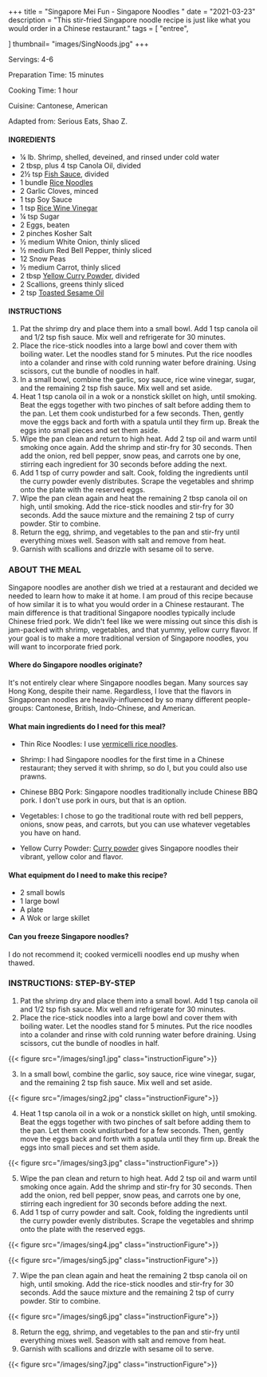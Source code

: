 +++
title = "Singapore Mei Fun - Singapore Noodles "
date = "2021-03-23"
description = "This stir-fried Singapore noodle recipe is just like what you would order in a Chinese restaurant."
tags = [
    "entree",
    
]
thumbnail= "images/SingNoods.jpg"
+++

Servings: 4-6 <!--more-->

Preparation Time: 15 minutes 

Cooking Time: 1 hour 

Cuisine: Cantonese, American

Adapted from: Serious Eats, Shao Z. 

#### INGREDIENTS 

* ¼ lb. Shrimp, shelled, deveined, and rinsed under cold water
* 2 tbsp, plus 4 tsp Canola Oil, divided
* 2½ tsp [Fish Sauce](https://amzn.to/3jMYZdj), divided
* 1 bundle [Rice Noodles](https://amzn.to/3dWFNsr)
* 2 Garlic Cloves, minced
* 1 tsp Soy Sauce
* 1 tsp [Rice Wine Vinegar](https://amzn.to/3feHUZc)
* ¼ tsp Sugar
* 2 Eggs, beaten
* 2 pinches Kosher Salt
* ½ medium White Onion, thinly sliced
* ½ medium Red Bell Pepper, thinly sliced
* 12 Snow Peas
* ½ medium Carrot, thinly sliced
* 2 tbsp [Yellow Curry Powder](https://amzn.to/3rTXdcZ), divided
* 2 Scallions, greens thinly sliced
* 2 tsp [Toasted Sesame Oil](https://amzn.to/2OXcBaE)

#### INSTRUCTIONS 

1. Pat the shrimp dry and place them into a small bowl. Add 1 tsp canola oil and 1/2 tsp fish sauce. Mix well and refrigerate for 30 minutes. 
2. Place the rice-stick noodles into a large bowl and cover them with boiling water. Let the noodles stand for 5 minutes. Put the rice noodles into a colander and rinse with cold running water before draining. Using scissors, cut the bundle of noodles in half.
3. In a small bowl, combine the garlic, soy sauce, rice wine vinegar, sugar, and the remaining 2 tsp fish sauce. Mix well and set aside.
4. Heat 1 tsp canola oil in a wok or a nonstick skillet on high, until smoking. Beat the eggs together with two pinches of salt before adding them to the pan. Let them cook undisturbed for a few seconds. Then, gently move the eggs back and forth with a spatula until they firm up. Break the eggs into small pieces and set them aside. 
5. Wipe the pan clean and return to high heat. Add 2 tsp oil and warm until smoking once again. Add the shrimp and stir-fry for 30 seconds. Then add the onion, red bell pepper, snow peas, and carrots one by one, stirring each ingredient for 30 seconds before adding the next. 
6. Add 1 tsp of curry powder and salt. Cook, folding the ingredients until the curry powder evenly distributes. Scrape the vegetables and shrimp onto the plate with the reserved eggs. 
7. Wipe the pan clean again and heat the remaining 2 tbsp canola oil on high, until smoking. Add the rice-stick noodles and stir-fry for 30 seconds. Add the sauce mixture and the remaining 2 tsp of curry powder. Stir to combine. 
8. Return the egg, shrimp, and vegetables to the pan and stir-fry until everything mixes well. Season with salt and remove from heat. 
9. Garnish with scallions and drizzle with sesame oil to serve. 

### ABOUT THE MEAL 

Singapore noodles are another dish we tried at a restaurant and decided we needed to learn how to make it at home. I am proud of this recipe because of how similar it is to what you would order in a Chinese restaurant. The main difference is that traditional Singapore noodles typically include Chinese fried pork. We didn't feel like we were missing out since this dish is jam-packed with shrimp, vegetables, and that yummy, yellow curry flavor. If your goal is to make a more traditional version of Singapore noodles, you will want to incorporate fried pork. 

#### Where do Singapore noodles originate? 

It's not entirely clear where Singapore noodles began. Many sources say Hong Kong, despite their name. Regardless, I love that the flavors in Singaporean noodles are heavily-influenced by so many different people-groups: Cantonese, British, Indo-Chinese, and American. 

#### What main ingredients do I need for this meal?

* Thin Rice Noodles: I use [vermicelli rice noodles](https://amzn.to/2OvmDQ3). 

* Shrimp: I had Singapore noodles for the first time in a Chinese restaurant; they served it with shrimp, so do I, but you could also use prawns. 

* Chinese BBQ Pork: Singapore noodles traditionally include Chinese BBQ pork. I don't use pork in ours, but that is an option.  

* Vegetables: I chose to go the traditional route with red bell peppers, onions, snow peas, and carrots, but you can use whatever vegetables you have on hand. 

* Yellow Curry Powder: [Curry powder](https://amzn.to/3lcVSfn) gives Singapore noodles their vibrant, yellow color and flavor. 

#### What equipment do I need to make this recipe?

* 2 small bowls 
* 1 large bowl 
* A plate
* A Wok or large skillet

#### Can you freeze Singapore noodles? 

I do not recommend it; cooked vermicelli noodles end up mushy when thawed. 

### INSTRUCTIONS: STEP-BY-STEP 

1. Pat the shrimp dry and place them into a small bowl. Add 1 tsp canola oil and 1/2 tsp fish sauce. Mix well and refrigerate for 30 minutes. 
2. Place the rice-stick noodles into a large bowl and cover them with boiling water. Let the noodles stand for 5 minutes. Put the rice noodles into a colander and rinse with cold running water before draining. Using scissors, cut the bundle of noodles in half.

{{< figure src="/images/sing1.jpg" class="instructionFigure">}}

3. In a small bowl, combine the garlic, soy sauce, rice wine vinegar, sugar, and the remaining 2 tsp fish sauce. Mix well and set aside.

{{< figure src="/images/sing2.jpg" class="instructionFigure">}}

4. Heat 1 tsp canola oil in a wok or a nonstick skillet on high, until smoking. Beat the eggs together with two pinches of salt before adding them to the pan. Let them cook undisturbed for a few seconds. Then, gently move the eggs back and forth with a spatula until they firm up. Break the eggs into small pieces and set them aside. 

{{< figure src="/images/sing3.jpg" class="instructionFigure">}}

5. Wipe the pan clean and return to high heat. Add 2 tsp oil and warm until smoking once again. Add the shrimp and stir-fry for 30 seconds. Then add the onion, red bell pepper, snow peas, and carrots one by one, stirring each ingredient for 30 seconds before adding the next. 
6. Add 1 tsp of curry powder and salt. Cook, folding the ingredients until the curry powder evenly distributes. Scrape the vegetables and shrimp onto the plate with the reserved eggs. 

{{< figure src="/images/sing4.jpg" class="instructionFigure">}}

{{< figure src="/images/sing5.jpg" class="instructionFigure">}}

7. Wipe the pan clean again and heat the remaining 2 tbsp canola oil on high, until smoking. Add the rice-stick noodles and stir-fry for 30 seconds. Add the sauce mixture and the remaining 2 tsp of curry powder. Stir to combine. 

{{< figure src="/images/sing6.jpg" class="instructionFigure">}}

8. Return the egg, shrimp, and vegetables to the pan and stir-fry until everything mixes well. Season with salt and remove from heat. 
9. Garnish with scallions and drizzle with sesame oil to serve. 

{{< figure src="/images/sing7.jpg" class="instructionFigure">}}
